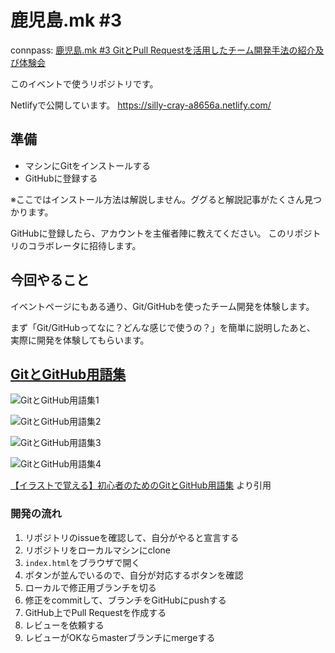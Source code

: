 # 鹿児島.mk #3

connpass: [鹿児島.mk #3 GitとPull Requestを活用したチーム開発手法の紹介及び体験会](https://kagoshima-mk.connpass.com/event/150769/)

このイベントで使うリポジトリです。

Netlifyで公開しています。
https://silly-cray-a8656a.netlify.com/

## 準備

- マシンにGitをインストールする
- GitHubに登録する

※ここではインストール方法は解説しません。ググると解説記事がたくさん見つかります。

GitHubに登録したら、アカウントを主催者陣に教えてください。
このリポジトリのコラボレータに招待します。

## 今回やること

イベントページにもある通り、Git/GitHubを使ったチーム開発を体験します。

まず「Git/GitHubってなに？どんな感じで使うの？」を簡単に説明したあと、
実際に開発を体験してもらいます。

## [GitとGitHub用語集](https://zukulog098r.com/git/)

![GitとGitHub用語集1](image/git-1-5.png "GitとGitHub用語集1")

![GitとGitHub用語集2](image/git-2-5.png "GitとGitHub用語集2")

![GitとGitHub用語集3](image/git-3-4.png "GitとGitHub用語集3")

![GitとGitHub用語集4](image/git-4-5.png "GitとGitHub用語集4")

[【イラストで覚える】初心者のためのGitとGitHub用語集](https://zukulog098r.com/git/) より引用

### 開発の流れ

1. リポジトリのissueを確認して、自分がやると宣言する
1. リポジトリをローカルマシンにclone
1. `index.html`をブラウザで開く
1. ボタンが並んでいるので、自分が対応するボタンを確認
1. ローカルで修正用ブランチを切る
1. 修正をcommitして、ブランチをGitHubにpushする
1. GitHub上でPull Requestを作成する
1. レビューを依頼する
1. レビューがOKならmasterブランチにmergeする

